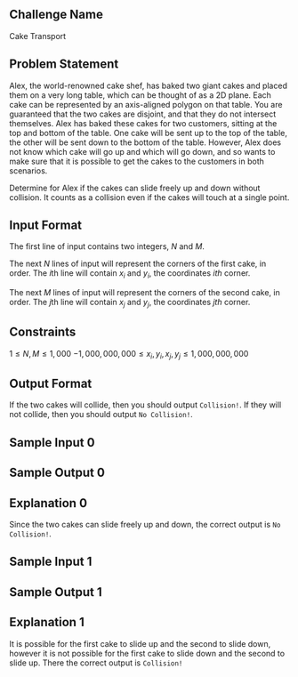 ## Challenge Name

Cake Transport

## Problem Statement

Alex, the world-renowned cake shef, has baked two giant cakes and placed them on a very long table, which can be thought of as a 2D plane. Each cake can be represented by an axis-aligned polygon on that table. You are guaranteed that the two cakes are disjoint, and that they do not intersect themselves. Alex has baked these cakes for two customers, sitting at the top and bottom of the table. One cake will be sent up to the top of the table, the other will be sent down to the bottom of the table. However, Alex does not know which cake will go up and which will go down, and so wants to make sure that it is possible to get the cakes to the customers in both scenarios.

Determine for Alex if the cakes can slide freely up and down without collision. It counts as a collision even if the cakes will touch at a single point.

## Input Format

The first line of input contains two integers, $N$ and $M$.

The next $N$ lines of input will represent the corners of the first cake, in order. The $i$th line will contain $x_i$ and $y_i$, the coordinates $ith$ corner.

The next $M$ lines of input will represent the corners of the second cake, in order. The $j$th line will contain $x_j$ and $y_j$, the coordinates $jth$ corner.

## Constraints

$1 \leq N, M \leq 1,000$
$-1,000,000,000 \leq x_i, y_i, x_j, y_j \leq 1,000,000,000$

## Output Format

If the two cakes will collide, then you should output `Collision!`. If they will not collide, then you should output `No Collision!`.

## Sample Input 0


## Sample Output 0


## Explanation 0

Since the two cakes can slide freely up and down, the correct output is `No Collision!`.

## Sample Input 1

## Sample Output 1

## Explanation 1

It is possible for the first cake to slide up and the second to slide down, however it is not possible for the first cake to slide down and the second to slide up. 
There the correct output is `Collision!`
